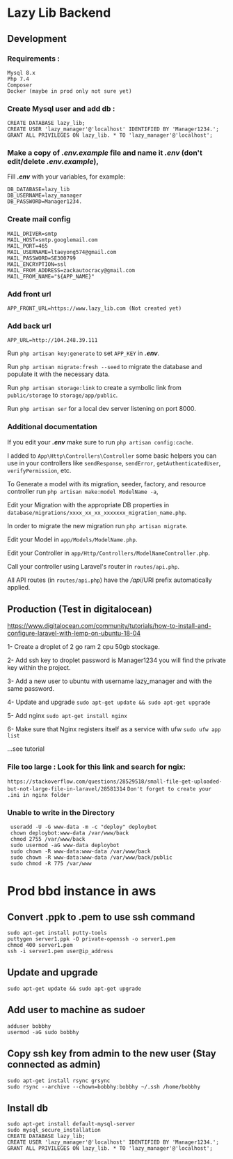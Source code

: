 # Lazy Lib Backend


## Development

### Requirements :
```
Mysql 8.x
Php 7.4 
Composer
Docker (maybe in prod only not sure yet)
```


### Create Mysql user and add db :

```
CREATE DATABASE lazy_lib;
CREATE USER 'lazy_manager'@'localhost' IDENTIFIED BY 'Manager1234.';
GRANT ALL PRIVILEGES ON lazy_lib. * TO 'lazy_manager'@'localhost';
```
### Make a copy of **_.env.example_** file and name it **_.env_** (don't edit/delete **_.env.example_**),

Fill **_.env_**  with your variables, for example:

```
DB_DATABASE=lazy_lib
DB_USERNAME=lazy_manager
DB_PASSWORD=Manager1234.
```

### Create mail config
```
MAIL_DRIVER=smtp
MAIL_HOST=smtp.googlemail.com
MAIL_PORT=465
MAIL_USERNAME=ltaeyong574@gmail.com
MAIL_PASSWORD=SE300799
MAIL_ENCRYPTION=ssl
MAIL_FROM_ADDRESS=zackautocracy@gmail.com
MAIL_FROM_NAME="${APP_NAME}"
```

### Add front url
```
APP_FRONT_URL=https://www.lazy_lib.com (Not created yet)
```

### Add back url

```
APP_URL=http://104.248.39.111
```

Run `php artisan key:generate` to set `APP_KEY` in **_.env_**.

Run `php artisan migrate:fresh --seed` to migrate the database and populate it with the necessary data.

Run `php artisan storage:link` to create a symbolic link from `public/storage` to `storage/app/public`.

Run `php artisan ser` for a local dev server listening on port 8000.


### Additional documentation

If you edit your **_.env_** make sure to run `php artisan config:cache`.

I added to `App\Http\Controllers\Controller` some basic helpers you can use in your controllers like `sendResponse`, `sendError`, `getAuthenticatedUser`, `verifyPermission`, etc.

To Generate a model with its migration, seeder, factory, and resource controller run `php artisan make:model ModelName -a`,

Edit your Migration with the appropriate DB properties in `database/migrations/xxxx_xx_xx_xxxxxxx_migration_name.php`.

In order to migrate the new migration run `php artisan migrate`.

Edit your Model in `app/Models/ModelName.php`.

Edit your Controller in `app/Http/Controllers/ModelNameController.php`.

Call your controller using Laravel's router in `routes/api.php`.

All API routes (in `routes/api.php`) have the _/api_/URI prefix automatically applied.

## Production (Test in digitalocean)

https://www.digitalocean.com/community/tutorials/how-to-install-and-configure-laravel-with-lemp-on-ubuntu-18-04

1- Create a droplet of 2 go ram 2 cpu 50gb stockage.

2- Add ssh key to droplet password is Manager1234 you will find the private key within the project.

3- Add a new user to ubuntu with username lazy_manager and with the same password.

4- Update and upgrade
```sudo apt-get update && sudo apt-get upgrade```

5- Add nginx 
```sudo apt-get install nginx```

6- Make sure that Nginx registers itself as a service with ufw 
```sudo ufw app list```

...see tutorial
### File too large : Look for this link and search for ngix:
```https://stackoverflow.com/questions/28529518/small-file-get-uploaded-but-not-large-file-in-laravel/28581314```
```Don't forget to create your .ini in nginx folder```
### Unable to write in the Directory
```
 useradd -U -G www-data -m -c "deploy" deploybot
 chown deploybot:www-data /var/www/back
 chmod 2755 /var/www/back
 sudo usermod -aG www-data deploybot
 sudo chown -R www-data:www-data /var/www/back
 sudo chown -R www-data:www-data /var/www/back/public
 sudo chmod -R 775 /var/www
```
# Prod bbd instance in aws
## Convert .ppk to .pem to use ssh command
```
sudo apt-get install putty-tools 
puttygen server1.ppk -O private-openssh -o server1.pem 
chmod 400 server1.pem 
ssh -i server1.pem user@ip_address
```
## Update and upgrade
```
sudo apt-get update && sudo apt-get upgrade
```
## Add user to machine as sudoer
```
adduser bobbhy
usermod -aG sudo bobbhy
```
## Copy ssh key from admin to the new user (Stay connected as admin)
```
sudo apt-get install rsync grsync 
sudo rsync --archive --chown=bobbhy:bobbhy ~/.ssh /home/bobbhy
```
## Install db 
``` 
sudo apt-get install default-mysql-server
sudo mysql_secure_installation
CREATE DATABASE lazy_lib;
CREATE USER 'lazy_manager'@'localhost' IDENTIFIED BY 'Manager1234.';
GRANT ALL PRIVILEGES ON lazy_lib. * TO 'lazy_manager'@'localhost';
```